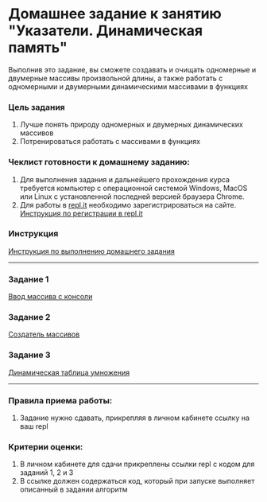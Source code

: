 # Домашнее задание к занятию "Указатели. Динамическая память"

Выполнив это задание, вы сможете создавать и очищать одномерные и двумерные массивы произвольной длины, а также работать с одномерными и двумерными динамическими массивами в функциях

### Цель задания

1. Лучше понять природу одномерных и двумерных динамических массивов
2. Потренироваться работать с массивами в функциях

### Чеклист готовности к домашнему заданию:

1. Для выполнения задания и дальнейшего прохождения курса требуется компьютер с операционной системой Windows, MacOS или Linux с установленной последней версией браузера Chrome.
2. Для работы в [repl.it](https://repl.it/) необходимо зарегистрироваться на сайте. [Инструкция по регистрации в repl.it](https://github.com/netology-code/cpps-homeworks/tree/main/common/replit)

### Инструкция

[Инструкция по выполнению домашнего задания](https://github.com/netology-code/cpps-homeworks/tree/main/common)

------

### Задание 1

[Ввод массива с консоли](01)

### Задание 2

[Создатель массивов](02)

### Задание 3

[Динамическая таблица умножения](03)

------

### Правила приема работы:

1. Задание нужно сдавать, прикрепляя в личном кабинете ссылку на ваш repl

### Критерии оценки:

1. В личном кабинете для сдачи прикреплены ссылки repl с кодом для заданий 1, 2 и 3
2. В ссылке должен содержаться код, который при запуске выполняет описанный в задании алгоритм


